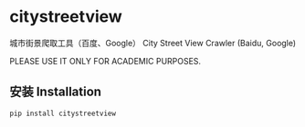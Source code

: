 # citystreetview

城市街景爬取工具（百度、Google）
City Street View Crawler (Baidu, Google)

PLEASE USE IT ONLY FOR ACADEMIC PURPOSES.

## 安装 Installation

```bash
pip install citystreetview
```
